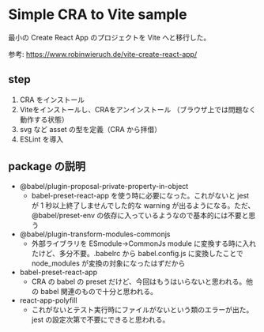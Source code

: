 # Simple CRA to Vite sample

最小の Create React App のプロジェクトを Vite へと移行した。

参考: https://www.robinwieruch.de/vite-create-react-app/


## step

1. CRA をインストール
2. Viteをインストールし、CRAをアンインストール （ブラウザ上では問題なく動作する状態）
3. svg など asset の型を定義（CRA から拝借）
4. ESLint を導入

## package の説明

- @babel/plugin-proposal-private-property-in-object
  - babel-preset-react-app を使う時に必要になった。これがないと jest が 1 秒以上終了しませんでした的な warning が出るようになる。ただ、@babel/preset-env の依存に入っているようなので基本的には不要と思う
- @babel/plugin-transform-modules-commonjs
  - 外部ライブラリを ESmodule→CommonJs module に変換する時に入れたけど、多分不要。.babelrc から babel.config.js に変換したことで node_modules が変換の対象になったはずだから
- babel-preset-react-app
  - CRA の babel の preset だけど、今回はもうはいらないと思われる。他の babel 関連のもので十分と思われる。
- react-app-polyfill
  - これがないとテスト実行時にファイルがないという類のエラーが出た。jest の設定次第で不要にできると思われる。
